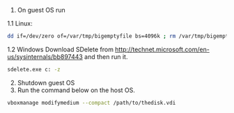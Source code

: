 
1. On guest OS run

1.1 Linux: 
```sh
dd if=/dev/zero of=/var/tmp/bigemptyfile bs=4096k ; rm /var/tmp/bigemptyfile
```
1.2 Windows
Download SDelete from http://technet.microsoft.com/en-us/sysinternals/bb897443 and then run it.

```sh
sdelete.exe c: -z
```

2. Shutdown guest OS
3. Run the command below on the host OS.

```sh
vboxmanage modifymedium --compact /path/to/thedisk.vdi
```
